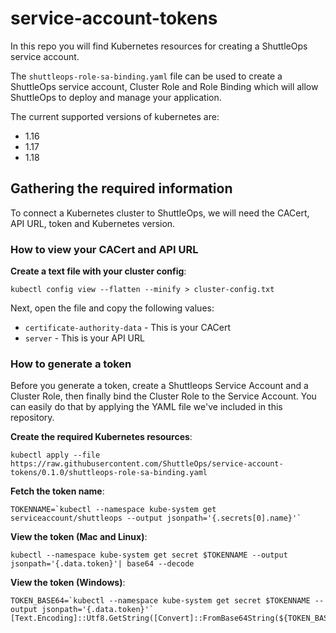 # service-account-tokens

In this repo you will find Kubernetes resources for creating a ShuttleOps service account.

The `shuttleops-role-sa-binding.yaml` file can be used to create a ShuttleOps service account, Cluster Role and Role Binding which will allow ShuttleOps to deploy and manage your application.

The current supported versions of kubernetes are:

- 1.16
- 1.17
- 1.18

## Gathering the required information

To connect a Kubernetes cluster to ShuttleOps, we will need the CACert, API URL, token and Kubernetes version.

### How to view your CACert and API URL

**Create a text file with your cluster config**:

```
kubectl config view --flatten --minify > cluster-config.txt
```

Next, open the file and copy the following values:

- `certificate-authority-data` - This is your CACert
- `server` - This is your API URL

### How to generate a token

Before you generate a token, create a Shuttleops Service Account and a Cluster Role, then finally bind the Cluster Role to the Service Account. You can easily do that by applying the YAML file we've included in this repository.

**Create the required Kubernetes resources**:

```
kubectl apply --file https://raw.githubusercontent.com/ShuttleOps/service-account-tokens/0.1.0/shuttleops-role-sa-binding.yaml
```

**Fetch the token name**:

```
TOKENNAME=`kubectl --namespace kube-system get serviceaccount/shuttleops --output jsonpath='{.secrets[0].name}'`
```

**View the token (Mac and Linux)**:

```
kubectl --namespace kube-system get secret $TOKENNAME --output jsonpath='{.data.token}'| base64 --decode
```

**View the token (Windows)**:

```
TOKEN_BASE64=`kubectl --namespace kube-system get secret $TOKENNAME --output jsonpath='{.data.token}'`
[Text.Encoding]::Utf8.GetString([Convert]::FromBase64String(${TOKEN_BASE64}))
```

